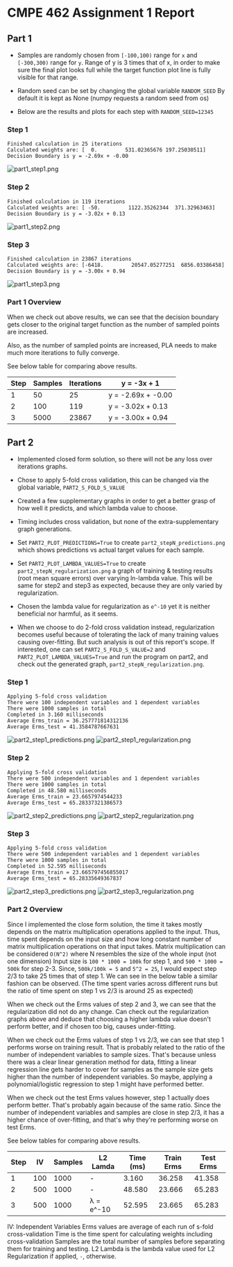 # CMPE 462 Assignment 1 Report

## Part 1

* Samples are randomly chosen from `[-100,100)` range for `x` and `[-300,300)` range for `y`. 
Range of y is 3 times that of x, in order to make sure the final plot looks full 
while the target function plot line is fully visible for that range.
 
* Random seed can be set by changing the global variable `RANDOM_SEED`
By default it is kept as None (numpy requests a random seed from os)

* Below are the results and plots for each step with `RANDOM_SEED=12345` 

### Step 1
```
Finished calculation in 25 iterations
Calculated weights are: [  0.         531.02365676 197.25030511]
Decision Boundary is y = -2.69x + -0.00
```
![part1_step1.png](part1_step1.png "Part1 Step1 Plot")
### Step 2
```
Finished calculation in 119 iterations
Calculated weights are: [ -50.         1122.35262344  371.32963463]
Decision Boundary is y = -3.02x + 0.13
```
![part1_step2.png](part1_step2.png "Part1 Step2 Plot")
### Step 3
```
Finished calculation in 23867 iterations
Calculated weights are: [-6418.         20547.05277251  6856.03386458]
Decision Boundary is y = -3.00x + 0.94
```
![part1_step3.png](part1_step3.png "Part1 Step3 Plot")
    
### Part 1 Overview

When we check out above results, we can see 
that the decision boundary gets closer to the original target function 
as the number of sampled points are increased.

Also, as the number of sampled points are increased, 
PLA needs to make much more iterations to fully converge.

See below table for comparing above results.


|Step| Samples | Iterations |y = -3x + 1|
|--|--|--|--|
|1|50|25|y = -2.69x + -0.00|
|2|100|119|y = -3.02x + 0.13|
|3|5000|23867|y = -3.00x + 0.94|


## Part 2

* Implemented closed form solution, so there will not be any loss over iterations graphs. 

* Chose to apply 5-fold cross validation, 
this can be changed via the global variable, `PART2_S_FOLD_S_VALUE` 

* Created a few supplementary graphs in order to get a better grasp of how well it predicts, and which lambda value to choose.

* Timing includes cross validation, but none of the extra-supplementary graph generations.

* Set `PART2_PLOT_PREDICTIONS=True` to create `part2_stepN_predictions.png` which 
shows predictions vs actual target values for each sample.

* Set `PART2_PLOT_LAMBDA_VALUES=True` to create `part2_stepN_regularization.png`
a graph of training & testing results (root mean square errors) over varying ln-lambda value. 
This will be same for step2 and step3 as expected, because they are only varied by regularization. 

* Chosen the lambda value for regularization as `e^-10` yet 
it is neither beneficial nor harmful, as it seems. 

* When we choose to do 2-fold cross validation instead, 
regularization becomes useful because of tolerating 
the lack of many training values causing over-fitting. 
But such analysis is out of this report's scope. 
If interested, one can set `PART2_S_FOLD_S_VALUE=2` and 
`PART2_PLOT_LAMBDA_VALUES=True` and run the program on part2, 
and check out the generated graph, `part2_stepN_regularization.png`.   

### Step 1
```
Applying 5-fold cross validation
There were 100 independent variables and 1 dependent variables
There were 1000 samples in total
Completed in 3.160 milliseconds
Average Erms_train = 36.257771814312136
Average Erms_test = 41.3584787667631
```
![part2_step1_predictions.png](part2_step1_predictions.png "Part2 Step1 Predictions Plot")
![part2_step1_regularization.png](part2_step1_regularization.png "Part2 Step1 Regularization Plot")
### Step 2
```
Applying 5-fold cross validation
There were 500 independent variables and 1 dependent variables
There were 1000 samples in total
Completed in 48.580 milliseconds
Average Erms_train = 23.6657974544233
Average Erms_test = 65.28337321386573
```
![part2_step2_predictions.png](part2_step2_predictions.png "Part2 Step2 Predictions Plot")
![part2_step2_regularization.png](part2_step2_regularization.png "Part2 Step2 Regularization Plot")
### Step 3
```
Applying 5-fold cross validation
There were 500 independent variables and 1 dependent variables
There were 1000 samples in total
Completed in 52.595 milliseconds
Average Erms_train = 23.665797456855017
Average Erms_test = 65.28335649367837
```
![part2_step3_predictions.png](part2_step3_predictions.png "Part2 Step3 Predictions Plot")
![part2_step3_regularization.png](part2_step3_regularization.png "Part2 Step3 Regularization Plot")


### Part 2 Overview

Since I implemented the close form solution, the time it takes mostly depends on 
the matrix multiplication operations applied to the input. Thus, time spent depends on 
the input size and how long constant number of matrix multiplication operations 
on that input takes. Matrix multiplication can be considered `O(N^2)` where N resembles 
the size of the whole input (not one dimension) 
Input size is `100 * 1000 = 100k` for step 1, and `500 * 1000 = 500k` for step 2-3. Since, `500k/100k = 5` and `5^2 = 25`, 
I would expect step 2/3 to take 25 times that of step 1. 
We can see in the below table a similar fashion can be observed. 
(The time spent varies across different runs but the ratio of time spent on step 1 vs 2/3 is around 25 as expected)

When we check out the Erms values of step 2 and 3, we can see that the regularization did not do any change. 
Can check out the regularization graphs above and deduce that choosing a higher lambda value doesn't perform better, and if chosen too big, causes under-fitting.

When we check out the Erms values of step 1 vs 2/3, we can see that step 1 performs worse on training result. 
That is probably related to the ratio of the number of independent variables to sample sizes. 
That's because unless there was a clear linear generation method for data, 
fitting a linear regression line gets harder to cover for samples as the sample size gets higher than the number of independent variables.
So maybe, applying a polynomial/logistic regression to step 1 might have performed better.  

When we check out the test Erms values however, step 1 actually does perform better. 
That's probably again because of the same ratio. Since the number of independent variables and samples are close in step 2/3, 
it has a higher chance of over-fitting, and that's why they're performing worse on test Erms.   

See below tables for comparing above results.

| Step | IV | Samples | L2 Lamda | Time (ms) | Train Erms | Test Erms |
|--|--|--|--|--|--|--|
| 1 | 100 | 1000 | - | 3.160 | 36.258 | 41.358 |
| 2 | 500 | 1000 | - | 48.580 | 23.666 | 65.283 |
| 3 | 500 | 1000 | λ = e^-10 | 52.595 | 23.665 | 65.283 |
IV: Independent Variables
Erms values are average of each run of s-fold cross-validation
Time is the time spent for calculating weights including cross-validation
Samples are the total number of samples before separating them for training and testing.
L2 Lambda is the lambda value used for L2 Regularization if applied, `-`, otherwise.